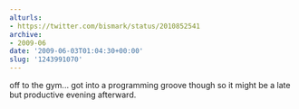 ```yaml
---
alturls:
- https://twitter.com/bismark/status/2010852541
archive:
- 2009-06
date: '2009-06-03T01:04:30+00:00'
slug: '1243991070'
---
```


off to the gym... got into a programming groove though so it might be a late but productive evening afterward.

